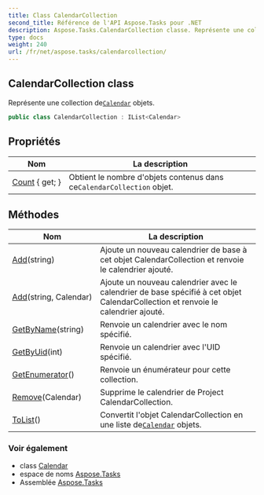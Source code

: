 ```yaml
---
title: Class CalendarCollection
second_title: Référence de l'API Aspose.Tasks pour .NET
description: Aspose.Tasks.CalendarCollection classe. Représente une collection deCalendar objets.
type: docs
weight: 240
url: /fr/net/aspose.tasks/calendarcollection/
---
```

## CalendarCollection class

Représente une collection de[`Calendar`](../calendar/) objets.

```csharp
public class CalendarCollection : IList<Calendar>
```

## Propriétés

| Nom | La description |
| --- | --- |
| [Count](../../aspose.tasks/calendarcollection/count/) { get; } | Obtient le nombre d'objets contenus dans ce`CalendarCollection` objet. |

## Méthodes

| Nom | La description |
| --- | --- |
| [Add](../../aspose.tasks/calendarcollection/add/#add)(string) | Ajoute un nouveau calendrier de base à cet objet CalendarCollection et renvoie le calendrier ajouté. |
| [Add](../../aspose.tasks/calendarcollection/add/#add_1)(string, Calendar) | Ajoute un nouveau calendrier avec le calendrier de base spécifié à cet objet CalendarCollection et renvoie le calendrier ajouté. |
| [GetByName](../../aspose.tasks/calendarcollection/getbyname/)(string) | Renvoie un calendrier avec le nom spécifié. |
| [GetByUid](../../aspose.tasks/calendarcollection/getbyuid/)(int) | Renvoie un calendrier avec l'UID spécifié. |
| [GetEnumerator](../../aspose.tasks/calendarcollection/getenumerator/)() | Renvoie un énumérateur pour cette collection. |
| [Remove](../../aspose.tasks/calendarcollection/remove/)(Calendar) | Supprime le calendrier de Project CalendarCollection. |
| [ToList](../../aspose.tasks/calendarcollection/tolist/)() | Convertit l'objet CalendarCollection en une liste de[`Calendar`](../calendar/) objets. |

### Voir également

* class [Calendar](../calendar/)
* espace de noms [Aspose.Tasks](../../aspose.tasks/)
* Assemblée [Aspose.Tasks](../../)



